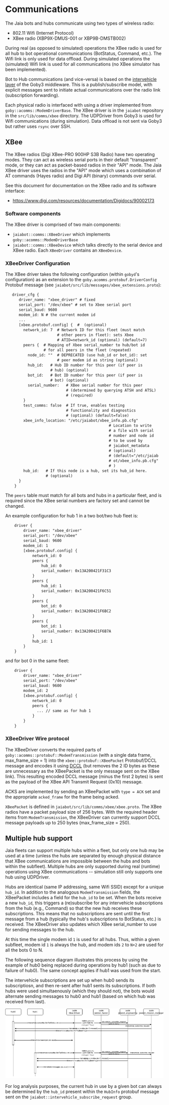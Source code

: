 # Communications

The Jaia bots and hubs communicate using two types of wireless radio:

- 802.11 Wifi (Internet Protocol)
- XBee radio (XBP9X-DMUS-001 or XBP9B-DMSTB002)

During real (as opposed to simulated) operations the XBee radio is used for all hub to bot operational communications (BotStatus, Command, etc.). The Wifi link is only used for data offload. During simulated operations the (simulated) Wifi link is used for all communications (no XBee simulator has been implemented).

Bot to Hub communications (and vice-versa) is based on the [intervehicle layer](https://goby.software/3.0/md_doc210_transporter.html#autotoc_md57) of the Goby3 middleware. This is a publish/subscribe model, with explicit messages sent to initiate actual communications over the radio link  (subscription forwarding).

Each physical radio is interfaced with using a driver implemented from `goby::acomms::ModemDriverBase`. The XBee driver is in the `jaiabot` repository in the `src/lib/comms/xbee` directory. The UDPDriver from Goby3 is used for Wifi communications (during simulation). Data offload is not sent via Goby3 but rather  uses `rsync` over SSH.

## XBee

The XBee radios (Digi XBee-PRO 900HP S3B Radio) have two operating modes. They can act as wireless serial ports in their default "transparent" mode, or they can act as packet-based radios in their "API" mode. The Jaia XBee driver uses the radios in the "API" mode which uses a combination of AT commands (Hayes radio) and Digi API (binary) commands over serial.

See this document for documentation on the XBee radio and its software interface:

- <https://www.digi.com/resources/documentation/Digidocs/90002173>

### Software components

The XBee driver is comprised of two main components:

- `jaiabot::comms::XBeeDriver` which implements `goby::acomms::ModemDriverBase`
- `jaiabot::comms::XBeeDevice` which talks directly to the serial device and XBee radio. Each `XBeeDriver` contains an `XBeeDevice`.

### XBeeDriver Configuration

The XBee driver takes the following configuration (within `gobyd`'s configuration) as an extension to the `goby.acomms.protobuf.DriverConfig` Protobuf message (see `jaiabot/src/lib/messages/xbee_extensions.proto`):

```
   driver_cfg {
      driver_name: "xbee_driver" # fixed
      serial_port: "/dev/xbee" # set to Xbee serial port
      serial_baud: 9600
      modem_id: N # the current modem id
      ...
      [xbee.protobuf.config] {  #  (optional)
        network_id: 7  # Network ID for this fleet (must match 
                       # other peers in fleet): sets Xbee 
                       # ATID=network_id (optional) (default=7)
        peers {  # Mapping of Xbee serial_number to hub/bot id 
                 # for all peers in the fleet (repeated)
          node_id: ""  # DEPRECATED (use hub_id or bot_id): set 
                       # peer modem id as string (optional)
          hub_id:   # Hub ID number for this peer (if peer is 
                    # hub) (optional)
          bot_id:   # Bot ID number for this peer (if peer is 
                    # bot) (optional)
          serial_number:   # XBee serial number for this peer 
                           # (determined by querying ATSH and ATSL) 
                           # (required)
        }
        test_comms: false  # If true, enables testing 
                           # functionality and diagnostics 
                           # (optional) (default=false)
        xbee_info_location: "/etc/jaiabot/xbee_info.pb.cfg"  
                                              # Location to write 
                                              # a file with serial 
                                              # number and node id 
                                              # to be used by 
                                              # jaiabot_metadata 
                                              # (optional) 
                                              # (default="/etc/jaiab
                                              # ot/xbee_info.pb.cfg"
                                              # )
        hub_id:   # If this node is a hub, set its hub_id here. 
                  # (optional)
      }
    }
```


The `peers` table must match for all bots and hubs in a particular fleet, and is required since the XBee serial numbers are factory set and cannot be changed.

An example configuration for hub 1 in a two bot/two hub fleet is:

```
    driver { 
        driver_name: "xbee_driver"
        serial_port: "/dev/xbee"
        serial_baud: 9600
        modem_id: 1
        [xbee.protobuf.config] {
            network_id: 0
            peers {
                hub_id: 0
                serial_number: 0x13A200421F31C3
            }
            peers {
                hub_id: 1
                serial_number: 0x13A200421F6C51
            }
            peers {
                bot_id: 0
                serial_number: 0x13A200421F6BC2
            }
            peers {
                bot_id: 1
                serial_number: 0x13A200421F6B7A
            }
            hub_id: 1
        }
    }
```

and for bot 0 in the same fleet:

```
    driver { 
        driver_name: "xbee_driver"
        serial_port: "/dev/xbee"
        serial_baud: 9600
        modem_id: 2
        [xbee.protobuf.config] {
            network_id: 0
            peers {
              ... // same as for hub 1
            }
        }
    }
```

### XBeeDriver Wire protocol

The XBeeDriver converts the required parts of `goby::acomms::protobuf::ModemTransmission` (with a single data frame, max_frame_size = 1) into the `xbee::protobuf::XBeePacket` Protobuf/DCCL message and encodes it using [DCCL](https://libdccl.org) (but removes the 2 ID bytes as these are unnecessary as the XBeePacket is the only message sent on the XBee link). This resulting encoded DCCL message (minus the first 2 bytes) is sent as the payload of the XBee API Transmit Request (0x10) message. 

ACKS are implemented by sending an XBeePacket with `type = ACK` set and the appropriate `acked_frame` for the frame being acked.

`XBeePacket` is defined in `jaiabot/src/lib/comms/xbee/xbee.proto`. The XBee radios have a packet payload size of 256 bytes. With the required header items from `ModemTransmission`, the XBeeDriver can currently support DCCL message payloads up to 250 bytes (max_frame_size = 250).

## Multiple hub support

Jaia fleets can support multiple hubs within a fleet, but only one hub may be used at a time (unless the hubs are separated by enough physical distance that XBee communications are impossible between the hubs and bots within the subfleet). Multiple hubs are only supported during real (runtime) operations using XBee communications -- simulation still only supports one hub using UDPDriver.

Hubs are identical (same IP addressing, same Wifi SSID) except for a unique `hub_id`. In addition to the analogous `ModemTransmission` fields, the XBeePacket includes a field for the `hub_id` to be set. When the bots receive a new `hub_id`, this triggers a (re)subscribe for any intervehicle subscriptions from the hub (e.g., Command) so that the new hub receives these subscriptions. This means that no subscriptions are sent until the first message from a hub (typically the hub's subscriptions to BotStatus, etc.) is received. The XBeeDriver also updates which XBee serial_number to use for sending messages to the hub.

At this time the single modem id `1` is used for all hubs. Thus, within a given subfleet, modem id `1` is always the hub, and modem ids `2` to `N+2` are used for all the bots 0 to N.

The following sequence diagram illustrates this process by using the example of hub0 being replaced during operations by hub1 (such as due to failure of hub0). The same concept applies if hub1 was used from the start. 

The intervehicle subscriptions are set up when hub0 sends its subscriptiosn, and then re-sent after hub1 sents its subscriptions. If both hubs were used simultaenously (which they should not), the bots would alternate sending messages to hub0 and hub1 (based on which hub was received from last).


![Multi Hub Sequence Diagram](../figures/multihub-sequence.png)

For log analysis purposes, the current hub in use by a given bot can always be determined by the `hub_id` present within the `HubInfo` protobuf message sent on the `jaiabot::intervehicle_subscribe_request` group.